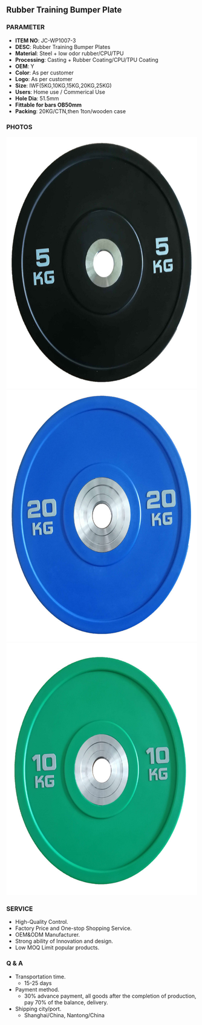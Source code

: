 ## Rubber Training Bumper Plate 

### PARAMETER 
* **ITEM NO**: JC-WP1007-3
* **DESC**: Rubber Training Bumper Plates 
* **Material**: Steel + low odor rubber/CPU/TPU
* **Processing**: Casting + Rubber Coating/CPU/TPU Coating
* **OEM**: Y
* **Color**: As per customer
* **Logo**: As per customer
* **Size**: IWF(5KG,10KG,15KG,20KG,25KG)
* **Users**: Home use / Commerical Use
* **Hole Dia**: 51.5mm
* **Fittable for bars OB50mm**
* **Packing**: 20KG/CTN,then 1ton/wooden case

### PHOTOS
<img src="/imgs/WP/JC-WP1007-3/training_rubber_bumper_plates.jpg" width="666px" height="666px" />
<img src="/imgs/WP/JC-WP1007-3/training_rubber_bumper_plates_blue.jpg" width="666px" height="666px" />
<img src="/imgs/WP/JC-WP1007-3/training_rubber_bumper_plates_green.jpg" width="666px" height="666px" />

### SERVICE
* High-Quality Control.
* Factory Price and One-stop Shopping Service.
* OEM&ODM Manufacturer.
* Strong ability of Innovation and design.
* Low MOQ Limit popular products.

### Q & A
* Transportation time.
    * 15-25 days
* Payment method.
    * 30% advance payment, all goods after the completion of production, pay 70% of the balance, delivery.
* Shipping city/port.
    * Shanghai/China, Nantong/China